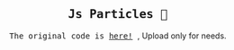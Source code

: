 <h2 align="center">
  <samp>
  Js Particles 🥇
  </samp>
</h2>

<p align="center">
<samp>
  The original code is <a href="https://cdn.jsdelivr.net/gh/bungfrangki/effectsalju@2a7805c7/">here!</a>
</samp>, Upload only for needs.
</p>
